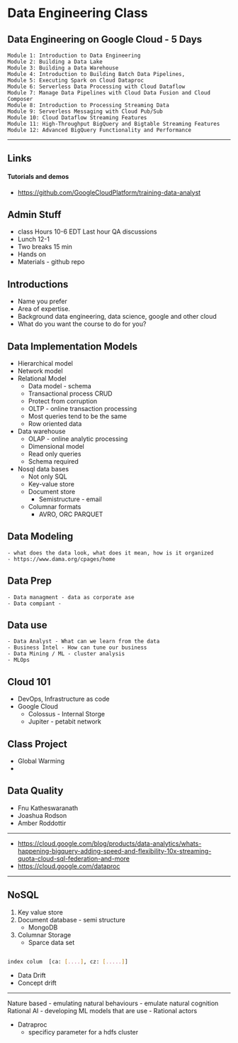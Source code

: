 # Data Engineering Class

## Data Engineering on Google Cloud - 5 Days
    Module 1: Introduction to Data Engineering
    Module 2: Building a Data Lake
    Module 3: Building a Data Warehouse
    Module 4: Introduction to Building Batch Data Pipelines,
    Module 5: Executing Spark on Cloud Dataproc
    Module 6: Serverless Data Processing with Cloud Dataflow
    Module 7: Manage Data Pipelines with Cloud Data Fusion and Cloud Composer
    Module 8: Introduction to Processing Streaming Data
    Module 9: Serverless Messaging with Cloud Pub/Sub
    Module 10: Cloud Dataflow Streaming Features
    Module 11: High-Throughput BigQuery and Bigtable Streaming Features
    Module 12: Advanced BigQuery Functionality and Performance
---

## Links 
#### Tutorials and demos
- https://github.com/GoogleCloudPlatform/training-data-analyst

## Admin Stuff
- class Hours 10-6 EDT Last hour  QA discussions
- Lunch 12-1 
- Two breaks 15 min 
- Hands on 
- Materials - github repo

## Introductions
- Name you prefer 
- Area of expertise. 
- Background data engineering, data science, google and other cloud
- What do you want the course to do for you?

## Data Implementation Models
- Hierarchical model
- Network model
- Relational Model
    - Data model - schema
    - Transactional process CRUD 
    - Protect from corruption
    - OLTP - online transaction processing
    - Most queries tend to be the same
    - Row oriented data
- Data warehouse
    - OLAP - online analytic processing
    - Dimensional model
    - Read only queries
    - Schema required
- Nosql data bases
    - Not only SQL
    - Key-value store
    - Document store
        - Semistructure - email
    - Columnar formats
        - AVRO, ORC PARQUET
## Data Modeling
    - what does the data look, what does it mean, how is it organized
    - https://www.dama.org/cpages/home

## Data Prep
    - Data managment - data as corporate ase
    - Data compiant - 
 ## Data use
    - Data Analyst - What can we learn from the data
    - Business Intel - How can tune our business
    - Data Mining / ML - cluster analysis
    - MLOps 
## Cloud 101
- DevOps, Infrastructure as code
- Google Cloud
    - Colossus - Internal Storge
    - Jupiter - petabit network

## Class Project
- Global Warming
- 
 ## Data Quality
 - Fnu Katheswaranath 
 - Joashua Rodson
 - Amber Roddottir

---


- https://cloud.google.com/blog/products/data-analytics/whats-happening-bigquery-adding-speed-and-flexibility-10x-streaming-quota-cloud-sql-federation-and-more
- https://cloud.google.com/dataproc

---

## NoSQL
1. Key value store
2. Document database - semi structure
    - MongoDB
3. Columnar Storage 
    - Sparce data set 

```bash

index colum  [ca: [....], cz: [.....]]
```

- Data Drift 
- Concept drift 

---

Nature based
    - emulating natural behaviours
    - emulate natural cognition
Rational AI
    - developing ML models that are use
    - Rational actors
- Datraproc
    - specificy parameter for a hdfs cluster

